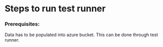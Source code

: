 # Steps to run test runner

### Prerequisites:
Data has to be populated into azure bucket. This can be done through test runner.